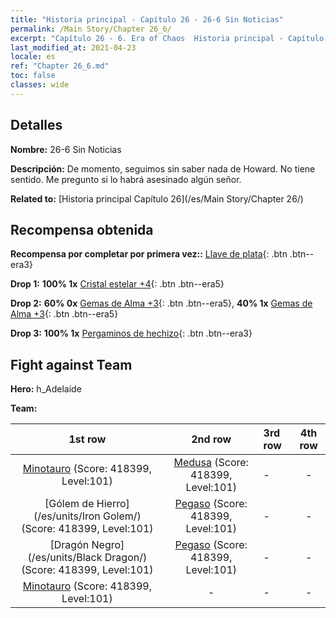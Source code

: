 ```yaml
---
title: "Historia principal - Capítulo 26 - 26-6 Sin Noticias"
permalink: /Main Story/Chapter 26_6/
excerpt: "Capítulo 26 - 6. Era of Chaos  Historia principal - Capítulo 26_6. 26-6 Sin Noticias"
last_modified_at: 2021-04-23
locale: es
ref: "Chapter 26_6.md"
toc: false
classes: wide
---
```


## Detalles

 **Nombre:** 26-6 Sin Noticias

 **Descripción:** De momento, seguimos sin saber nada de Howard. No tiene sentido. Me pregunto si lo habrá asesinado algún señor.

 **Related to:** [Historia principal Capítulo 26](/es/Main Story/Chapter 26/)

## Recompensa obtenida

 **Recompensa por completar por primera vez::** [Llave de plata](/ItemsES/con_693/){: .btn .btn--era3}

 **Drop 1:** **100% 1x** [Cristal estelar +4](/ItemsES/mat_94/){: .btn .btn--era5}

 **Drop 2:** **60% 0x** [Gemas de Alma +3](/ItemsES/mat_86/){: .btn .btn--era5}, **40% 1x** [Gemas de Alma +3](/ItemsES/mat_86/){: .btn .btn--era5}

 **Drop 3:** **100% 1x** [Pergaminos de hechizo](/ItemsES/con_694/){: .btn .btn--era3}


## Fight against Team
 **Hero:** h_Adelaide

 **Team:**


  | 1st row | 2nd row | 3rd row | 4th row |
  |:----:|:----:|:----|:----:|
  | [Minotauro](/es/units/Minotaur/) (Score: 418399, Level:101)  | [Medusa](/es/units/Medusa/) (Score: 418399, Level:101)  | - | - |
  | [Gólem de Hierro](/es/units/Iron Golem/) (Score: 418399, Level:101)  | [Pegaso](/es/units/Pegasus/) (Score: 418399, Level:101)  | - | - |
  | [Dragón Negro](/es/units/Black Dragon/) (Score: 418399, Level:101)  | [Pegaso](/es/units/Pegasus/) (Score: 418399, Level:101)  | - | - |
  | [Minotauro](/es/units/Minotaur/) (Score: 418399, Level:101)  | - | - | - |


